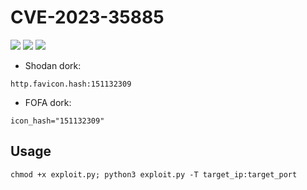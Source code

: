 # CVE-2023-35885
![](https://img.shields.io/static/v1?label=Product&message=Cloud%20Panel&color=blue)
![](https://img.shields.io/static/v1?label=Version&message=CloudPanel%202%20before%202.3.1&color=brighgreen)
![](https://img.shields.io/static/v1?label=Vulnerability&message=CVSSv3:%209.8.%20Insecure%20File-Manager%20Cookie%20Authentication&color=red)


- Shodan dork:
```
http.favicon.hash:151132309
```
- FOFA dork: 
```
icon_hash="151132309"
```
## Usage
```
chmod +x exploit.py; python3 exploit.py -T target_ip:target_port 
```
